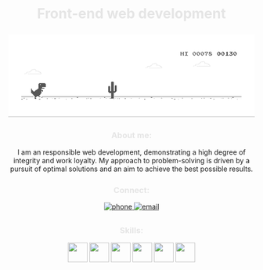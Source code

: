 <div align="center">
  <h1>
    <font color="#E5E5E5" ><b>Front-end web development</b></font>
  </h1>
</div>

<p align="center" style="margin: 25px 0px 15px 0px;">
  <img width="600" src="dino.gif" alt="snake"/>
</p>
<div align="center">
   <h3>
    <font color="#E5E5E5" align="right"><b>About me:</b></font>
  </h3> 

  <span>I am an responsible web development, demonstrating a high degree of integrity and work loyalty. My approach to problem-solving is driven by a pursuit of optimal solutions and an aim to achieve the best possible results.</span >

  <h3 style="margin: 25px 0px 15px 0px;"> <font color="#E5E5E5" align="right"><b>Connect:</b></font> </h3> </a> <a href="tel:+1-555-123-4567" target="_blank"> <img src=https://img.shields.io/badge/phone-%231E77B5.svg?&style=for-the-badge&logo=phone&logoColor=white alt=phone style="margin-bottom: 5px;" /> </a> <a href="mailto:john.doe@example.com" target="_blank"> <img src=https://img.shields.io/badge/email-%231E77B5.svg?&style=for-the-badge&logo=email&logoColor=white alt=email style="margin-bottom: 5px;" /> </a>

  <h3 style="margin: 25px 0px 15px 0px;">
    <font color="#E5E5E5" align="right"><b>Skills:</b></font>
  </h3> 
  
  <div>
    <a href="https://developer.mozilla.org/en-US/docs/Web/JavaScript"><img src="https://raw.githubusercontent.com/danielcranney/readme-generator/main/public/icons/skills/javascript-colored.svg" width="40" height="40" /></a>
    <a href="https://developer.mozilla.org/en-US/docs/Glossary/HTML5"><img src="https://raw.githubusercontent.com/danielcranney/readme-generator/main/public/icons/skills/html5-colored.svg" width="40" height="40" /></a>
    <a href="https://www.w3.org/TR/CSS/#css"><img src="https://raw.githubusercontent.com/danielcranney/readme-generator/main/public/icons/skills/css3-colored.svg" width="40" height="40" /></a>
    <a href="https://git-scm.com/"><img src="https://raw.githubusercontent.com/danielcranney/readme-generator/main/public/icons/skills/git-colored.svg" width="40" height="40" /></a>
    <a href="https://sass-lang.com/"><img src="https://raw.githubusercontent.com/danielcranney/readme-generator/main/public/icons/skills/sass-colored.svg" width="40" height="40" /></a>
    <a href="https://www.figma.com/"><img src="https://raw.githubusercontent.com/danielcranney/readme-generator/main/public/icons/skills/figma-colored.svg" width="40" height="40" /></a>
  </div>
 
</div>
